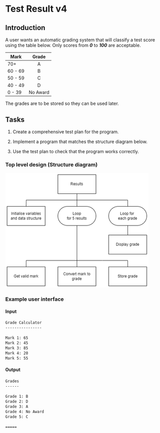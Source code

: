 # Test Result v4

## Introduction

A user wants an automatic grading system that will classify a test score using the table below.  Only scores from ___0___ to ___100___ are acceptable.

| Mark    | Grade |
| ----    | :---: |
| 70+     | A |
| 60 - 69 | B |
| 50 - 59 | C |
| 40 - 49 | D |
| 0 - 39  | No Award |

The grades are to be stored so they can be used later.


## Tasks

1. Create a comprehensive test plan for the program.

2. Implement a program that matches the structure diagram below.

3. Use the test plan to check that the program works correctly.


### Top level design (Structure diagram)

![Structure Diagram](assets/sd4.png)


### Example user interface

#### Input

```
Grade Calculator
----------------

Mark 1: 65
Mark 2: 45
Mark 3: 85
Mark 4: 20
Mark 5: 55
```

#### Output

```
Grades
------

Grade 1: B
Grade 2: D
Grade 3: A
Grade 4: No Award
Grade 5: C

=====
```
